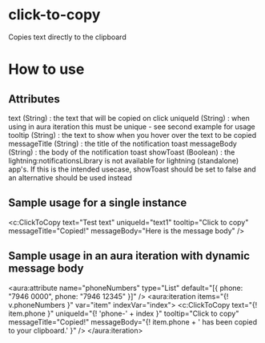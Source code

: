 # click-to-copy
Copies text directly to the clipboard

# How to use

## Attributes
text (String) : the text that will be copied on click
uniqueId (String) : when using in aura iteration this must be unique - see second example for usage
tooltip (String) : the text to show when you hover over the text to be copied
messageTitle (String) : the title of the notification toast
messageBody (String) : the body of the notification toast
showToast (Boolean) : the lightning:notificationsLibrary is not available for lightning (standalone) app's. If this is the intended usecase, showToast should be set to false and an alternative should be used instead


## Sample usage for a single instance

<c:ClickToCopy text="Test text"
                   uniqueId="text1"
                   tooltip="Click to copy"
                   messageTitle="Copied!"
                   messageBody="Here is the message body" />


## Sample usage in an aura iteration with dynamic message body

<aura:attribute name="phoneNumbers" type="List" default="[{ phone: "7946 0000", phone: "7946 12345" }]" />
<aura:iteration items="{! v.phoneNumbers }" var="item" indexVar="index">
    <c:ClickToCopy text="{! item.phone }"
                       uniqueId="{! 'phone-' + index }"
                       tooltip="Click to copy"
                       messageTitle="Copied!"
                       messageBody="{! item.phone + ' has been copied to your clipboard.' }" />
</aura:iteration>
